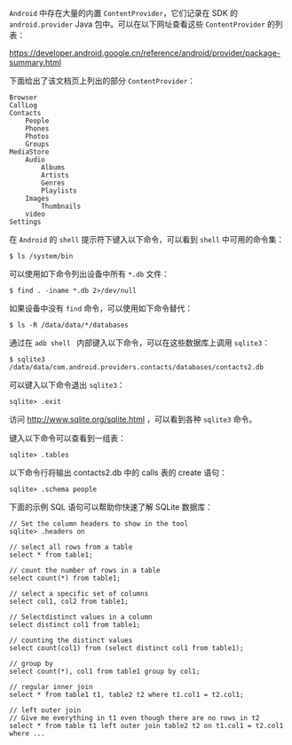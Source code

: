 `Android` 中存在大量的内置 `ContentProvider`，它们记录在 SDK 的 `android.provider` Java 包中。可以在以下网址查看这些 `ContentProvider` 的列表：

<https://developer.android.google.cn/reference/android/provider/package-summary.html>

下面给出了该文档页上列出的部分 `ContentProvider`：

```
Browser
CallLog
Contacts
	People
	Phones
	Photos
	Groups
MediaStore
	Audio
		Albums
		Artists
		Genres
		Playlists
	Images
		Thumbnails
	video
Settings
```

在 `Android` 的 `shell` 提示符下键入以下命令，可以看到 `shell` 中可用的命令集：

```shell
$ ls /system/bin
```

可以使用如下命令列出设备中所有 `*.db` 文件：

```shell
$ find . -iname *.db 2>/dev/null
```

如果设备中没有 `find` 命令，可以使用如下命令替代：

```shell
$ ls -R /data/data/*/databases
```

通过在 `adb shell ` 内部键入以下命令，可以在这些数据库上调用 `sqlite3`：

```shell
$ sqlite3 /data/data/com.android.providers.contacts/databases/contacts2.db
```

可以键入以下命令退出 `sqlite3`：

```shell
sqlite> .exit
```

访问 <http://www.sqlite.org/sqlite.html> ，可以看到各种 `sqlite3` 命令。

键入以下命令可以查看到一组表：

```shell
sqlite> .tables
```

以下命令行将输出 contacts2.db 中的 calls 表的 create 语句：

```shell
sqlite> .schema people
```

下面的示例 SQL 语句可以帮助你快速了解 SQLite 数据库：

```shell
// Set the column headers to show in the tool
sqlite> .headers on

// select all rows from a table
select * from table1;

// count the number of rows in a table
select count(*) from table1;

// select a specific set of columns
select col1, col2 from table1;

// Selectdistinct values in a column
select distinct col1 from table1;

// counting the distinct values
select count(col1) from (select distinct col1 from table1);

// group by 
select count(*), col1 from table1 group by col1;

// regular inner join
select * from table1 t1, table2 t2 where t1.col1 = t2.col1;

// left outer join
// Give me everything in t1 even though there are no rows in t2
select * from table t1 left outer join table2 t2 on t1.col1 = t2.col1 where ...
```



